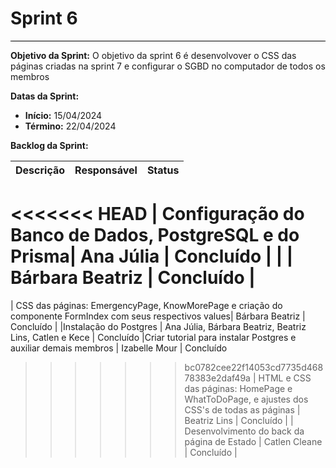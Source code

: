 # **Sprint 6**
<hr style="border: 0; height: 1px; background-color: #000000;">


**Objetivo da Sprint:**
O objetivo da sprint 6 é desenvolvover o CSS das páginas criadas na sprint 7 e configurar o SGBD no computador de todos os membros


**Datas da Sprint:**


- **Início:** 15/04/2024
- **Término:** 22/04/2024


**Backlog da Sprint:**


| Descrição | Responsável | Status |
|------------|-------------|-----------------------|
<<<<<<< HEAD
|  Configuração do Banco de Dados, PostgreSQL e do Prisma| Ana Júlia | Concluído |
|  | Bárbara Beatriz | Concluído |
=======
| CSS das páginas: EmergencyPage, KnowMorePage e criação do componente FormIndex com seus respectivos values| Bárbara Beatriz | Concluído |
|Instalação do Postgres | Ana Júlia, Bárbara Beatriz, Beatriz Lins, Catlen e Kece | Concluído
|Criar tutorial para instalar Postgres e auxiliar demais membros | Izabelle Mour | Concluído
>>>>>>> bc0782cee22f14053cd7735d46878383e2daf49a
| HTML e CSS das páginas: HomePage e WhatToDoPage, e ajustes dos CSS's de todas as páginas  | Beatriz Lins | Concluído |
| Desenvolvimento do back da página de Estado  | Catlen Cleane | Concluído |




